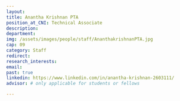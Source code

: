 ```yaml
---
layout: 
title: Anantha Krishnan PTA
position_at_CNI: Technical Associate
description: 
department:
img: /assets/images/people/staff/AnanthakrishnanPTA.jpg
cap: 09
category: Staff
redirect: 
research_interests: 
email: 
past: true
linkedin: https://www.linkedin.com/in/anantha-krishnan-2603111/
advisor: # only applicable for students or fellows

---
```


